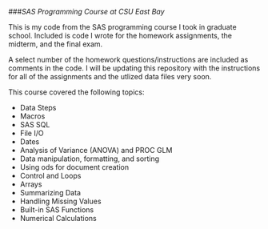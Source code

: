 ###_SAS Programming Course at CSU East Bay_

This is my code from the SAS programming course I took in graduate school. Included is code I wrote for the homework assignments, the midterm, and the final exam. 

A select number of the homework questions/instructions are included as comments in the code. I will be updating this repository with the instructions for all of the assignments and the utlized data files very soon.

This course covered the following topics:  
* Data Steps  
* Macros  
* SAS SQL  
* File I/O  
* Dates  
* Analysis of Variance (ANOVA) and PROC GLM  
* Data manipulation, formatting, and sorting  
* Using ods for document creation  
* Control and Loops  
* Arrays  
* Summarizing Data  
* Handling Missing Values  
* Built-in SAS Functions  
* Numerical Calculations  







